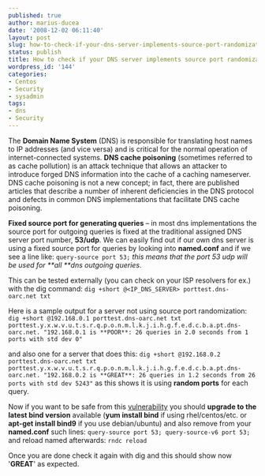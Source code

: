 ```yaml
---
published: true
author: marius-ducea
date: '2008-12-02 06:11:40'
layout: post
slug: how-to-check-if-your-dns-server-implements-source-port-randomization
status: publish
title: How to check if your DNS server implements source port randomization
wordpress_id: '144'
categories:
- Centos
- Security
- sysadmin
tags:
- dns
- Security
---
```


The **Domain Name System** (DNS) is responsible for translating host names to IP addresses (and vice versa) and is critical for the normal operation of internet-connected systems. **DNS cache poisoning** (sometimes referred to as cache pollution) is an attack technique that allows an attacker to introduce forged DNS information into the cache of a caching nameserver. DNS cache poisoning is not a new concept; in fact, there are published articles that describe a number of inherent deficiencies in the DNS protocol and defects in common DNS implementations that facilitate DNS cache poisoning.

**Fixed source port for generating queries** – in most dns implementations the source port for outgoing queries is fixed at the traditional assigned DNS server port number, **53/udp**.
We can easily find out if our own dns server is using a fixed source port for queries by looking into **named.conf** and if we see a line like:
`query-source port 53;`
_this means that the port 53 udp will be used for **all **dns outgoing queries_.

This can be tested externally (you can check on your ISP resolvers for ex.) with the dig command:
`dig +short @<IP_DNS_SERVER> porttest.dns-oarc.net txt`

Here is a sample output for a server not using source port randomization:
`dig +short @192.168.0.1 porttest.dns-oarc.net txt
porttest.y.x.w.v.u.t.s.r.q.p.o.n.m.l.k.j.i.h.g.f.e.d.c.b.a.pt.dns-oarc.net.
"192.168.0.1 is **POOR**: 26 queries in 2.0 seconds from 1 ports with std dev 0"`

and also one for a server that does this:
`dig +short @192.168.0.2 porttest.dns-oarc.net txt
porttest.y.x.w.v.u.t.s.r.q.p.o.n.m.l.k.j.i.h.g.f.e.d.c.b.a.pt.dns-oarc.net.
"192.168.0.2 is **GREAT**: 26 queries in 1.2 seconds from 26 ports with std dev 5243"`
as this shows it is using **random ports** for each query.

Now if you want to be safe from this [vulnerability](http://www.kb.cert.org/vuls/id/800113) you should **upgrade to the latest bind version** available (**yum install bind** if using rhel/centos/etc. or **apt-get install bind9** if you use debian/ubuntu) and also remove from your **named.conf** such lines:
`query-source port 53;
query-source-v6 port 53;`
and reload named afterwards:
`rndc reload`

Once you are done check it again with dig and this should show now '**GREAT**' as expected.
